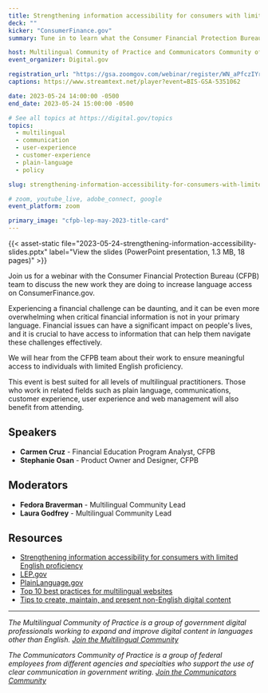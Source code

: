 ```yaml
---
title: Strengthening information accessibility for consumers with limited English proficiency
deck: ""
kicker: "ConsumerFinance.gov"
summary: Tune in to learn what the Consumer Financial Protection Bureau (CFPB) is doing to ensure financial products and services are accessible to all consumers, including those with limited English proficiency.

host: Multilingual Community of Practice and Communicators Community of Practice
event_organizer: Digital.gov

registration_url: "https://gsa.zoomgov.com/webinar/register/WN_aPfczIYrQ_KwmKQ4ZTYDoQ"
captions: https://www.streamtext.net/player?event=BIS-GSA-5351062

date: 2023-05-24 14:00:00 -0500
end_date: 2023-05-24 15:00:00 -0500

# See all topics at https://digital.gov/topics
topics:
  - multilingual
  - communication
  - user-experience
  - customer-experience
  - plain-language
  - policy

slug: strengthening-information-accessibility-for-consumers-with-limited-english-proficiency

# zoom, youtube_live, adobe_connect, google
event_platform: zoom

primary_image: "cfpb-lep-may-2023-title-card"
---
```


{{< asset-static file="2023-05-24-strengthening-information-accessibility-slides.pptx" label="View the slides (PowerPoint presentation, 1.3 MB, 18 pages)" >}}

Join us for a webinar with the Consumer Financial Protection Bureau (CFPB) team to discuss the new work they are doing to increase language access on ConsumerFinance.gov.

Experiencing a financial challenge can be daunting, and it can be even more overwhelming when critical financial information is not in your primary language. Financial issues can have a significant impact on people's lives, and it is crucial to have access to information that can help them navigate these challenges effectively.

We will hear from the CFPB team about their work to ensure meaningful access to individuals with limited English proficiency.

This event is best suited for all levels of multilingual practitioners. Those who work in related fields such as plain language, communications, customer experience, user experience and web management will also benefit from attending.

## Speakers

- **Carmen Cruz** - Financial Education Program Analyst, CFPB
- **Stephanie Osan** - Product Owner and Designer, CFPB

## Moderators

- **Fedora Braverman** - Multilingual Community Lead
- **Laura Godfrey** - Multilingual Community Lead

## Resources

- [Strengthening information accessibility for consumers with limited English proficiency](https://www.consumerfinance.gov/about-us/blog/strengthening-information-accessibility-for-consumers-limited-english-proficiency/)
- [LEP.gov](https://www.lep.gov/)
- [PlainLanguage.gov](https://www.plainlanguage.gov/)
- [Top 10 best practices for multilingual websites](https://digital.gov/resources/top-10-best-practices-for-multilingual-websites/)
- [Tips to create, maintain, and present non-English digital content](https://digital.gov/2022/05/23/10-tips-to-create-maintain-and-present-non-english-digital-content-a-qa-with-michael-mule/)

---

_The Multilingual Community of Practice is a group of government digital professionals working to expand and improve digital content in languages other than English. [Join the Multilingual Community](https://digital.gov/communities/multilingual/)_

_The Communicators Community of Practice is a group of federal employees from different agencies and specialties who support the use of clear communication in government writing. [Join the Communicators Community](https://digital.gov/communities/communicators/)_
